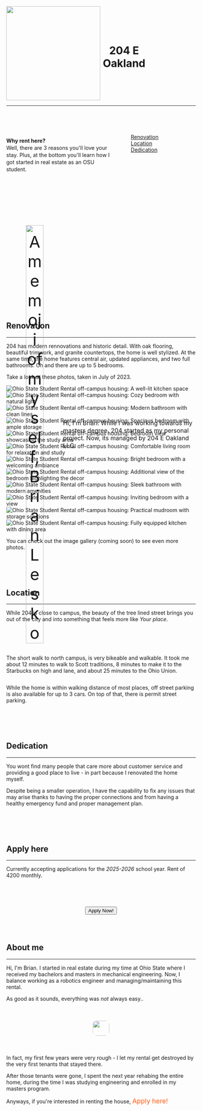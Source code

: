 <div style="display: flex; align-items: center; justify-content: center; flex-wrap: wrap">
    <img src="/elev.png" alt="" style="width: 250px; max-width: 50%; flex: 0.5;">
    <h1 style="text-align: center; flex: .5;">204 E Oakland</h1>
    <div style="flex: 0.5;"></div>
</div>

---

<div style="display: flex;"><div style="flex: 80%; padding-left: 0px; line-height: 1.35; padding-bottom: 10px; padding-top: 20px;">

<div style = "margin-top: 50px;">
<a id="7"></a>
</div>

**Why rent here?**  
 Well, there are 3 reasons you'll love your stay. Plus, at the bottom you'll learn how I got started in real estate as an OSU student.

</div><div style="flex: 50%; padding-left: 55px; padding-top: 20px;">

<div style = "margin-top: 40px;">
<a id="7"></a>
</div>

<a href="#1" class="jump-to">Renovation</a>  
<a href="#2" class="jump-to">Location</a>  
<a href="#3" class="jump-to">Dedication</a>  

</div></div>

<div style = "margin-top: 100px;">
<a id="7"></a>
</div>

<div class="about-me">
  <div class="full-width-grey-bg" style="height: 15px; margin-bottom: 10px; margin-top: -10px;"></div>
  <div class="full-width-grey-bg" style="height: 130px;">
    <div style="display: flex; align-items: center; width: 100%; max-width: 960px; margin: auto;">
      <div style="text-align: center; font-size: 43px;">
        <img src="profile.png" alt="A memoji of myself, Brian Lesko" style="width: 56%; max-width: 300px; display: block; margin: 0 auto;">
      </div>
      <div style="font-size: 16px;">
        Hi, I'm Brian. While I was working towards my masters degree, 204 started as my personal project. Now, its managed by 204 E Oakland LLC.
      </div>
    </div>
  </div>
  <div class="full-width-grey-bg" style="height: 15px; margin-bottom: 20px; margin-top: 10px;"></div>
  <div class="extra-space"></div>
</div>

<div style = "margin-top: 100px;"><a id="7"></a></div>

<a id="1"></a>

## Renovation
---

204 has modern rennovations and historic detail. With oak flooring, beautiful trimwork, and granite countertops, the home is well stylized. At the same time, the home features central air, updated appliances, and two full bathrooms. Oh and there are up to 5 bedrooms.

Take a look at these photos, taken in July of 2023. 

<section class="container">
	<div class="slider-wrapper">
		<div class="slider">
      <img id="slide-1" src="media/kitchen1.png" alt="Ohio State Student Rental off-campus housing: A well-lit kitchen space" style="max-width: 100%;" />
      <img id="slide-2" src="media/bedroom1.jpg" alt="Ohio State Student Rental off-campus housing: Cozy bedroom with natural light" style="max-width: 100%;" />
      <img id="slide-3" src="media/bathroom1.jpg" alt="Ohio State Student Rental off-campus housing: Modern bathroom with clean lines" style="max-width: 100%;" />
      <img id="slide-4" src="media/bedroom3.jpg" alt="Ohio State Student Rental off-campus housing: Spacious bedroom with ample storage" style="max-width: 100%;" />
      <img id="slide-5" src="media/bedroom3b.jpg" alt="Ohio State Student Rental off-campus housing: Bedroom view showcasing the study area" style="max-width: 100%;" />
      <img id="slide-6" src="media/livingroom.jpg" alt="Ohio State Student Rental off-campus housing: Comfortable living room for relaxation and study" style="max-width: 100%;" />
      <img id="slide-7" src="media/bedroom4.jpg" alt="Ohio State Student Rental off-campus housing: Bright bedroom with a welcoming ambiance" style="max-width: 100%;" />
      <img id="slide-8" src="media/bedroom4b.jpg" alt="Ohio State Student Rental off-campus housing: Additional view of the bedroom highlighting the decor" style="max-width: 100%;" />
      <img id="slide-9" src="media/bathroom2.jpg" alt="Ohio State Student Rental off-campus housing: Sleek bathroom with modern amenities" style="max-width: 100%;" />
      <img id="slide-10" src="media/bedroom5.jpg" alt="Ohio State Student Rental off-campus housing: Inviting bedroom with a view" style="max-width: 100%;" />
      <img id="slide-11" src="media/mudroom.jpg" alt="Ohio State Student Rental off-campus housing: Practical mudroom with storage solutions" style="max-width: 100%;" />
      <img id="slide-12" src="media/kitchen2.jpg" alt="Ohio State Student Rental off-campus housing: Fully equipped kitchen with dining area" style="max-width: 100%;" />
		</div>
		<div class="slider-nav">
			<a href="#slide-1"></a>
			<a href="#slide-2"></a>
			<a href="#slide-3"></a>
      <a href="#slide-4"></a>
      <a href="#slide-5"></a>
      <a href="#slide-6"></a>
      <a href="#slide-7"></a>
      <a href="#slide-8"></a>
      <a href="#slide-9"></a>
		</div>
	</div>
</section>

You can check out the image gallery (coming soon) to see even more photos.

<a id="2"></a>

<div style = "margin-top: 100px;"><a id="7"></a></div>

## Location
---

While 204 is close to campus, the beauty of the tree lined street brings you out of the city and into something that feels more like *Your place*.

<div style="display: flex;"><div style="flex: 80%; padding-left: 0px; line-height: 1.35; padding-bottom: 10px; padding-top: 20px;">

<p align="center">
  <img id="" src="media/front.jpg" alt="" style="max-width: 100%; border-radius: 0.5rem;" />
</p>

</div><div style="flex: 50%; padding-left: 55px; padding-top: 20px;">

<p align="center">
  <img id="" src="media/street.jpg" alt="" style="max-width: 81%; border-radius: 0.5rem;" />
</p>

</div></div>

The short walk to north campus, is very bikeable and walkable. It took me about 12 minutes to walk to Scott traditions, 8 minutes to make it to the Starbucks on high and lane, and about 25 minutes to the Ohio Union. 

<p align="center">
  <img id="" src="media/map.png" alt="" style="max-width: 100%; border-radius: 0.5rem;" />
</p>

While the home is within walking distance of most places, off street parking is also available for up to 3 cars. On top of that, there is permit street parking. 

<a id="3"></a>


<div style = "margin-top: 100px;"><a id="7"></a></div>

## Dedication
---

You wont find many people that care more about customer service and providing a good place to live - in part because I renovated the home myself.

Despite being a smaller operation, I have the capability to fix any issues that may arise thanks to having the proper connections and from having a healthy emergency fund and proper management plan.

<div style = "margin-top: 100px;"><a id="7"></a></div>

## Apply here
---

Currently accepting applications for the *2025-2026* school year. Rent of 4200 monthly.

<div style = "margin-top: 75px;">
<p align="center">
<a href="https://mystudentrental.co/apply/" target="_blank">
  <button class="button">Apply Now!</button>
</a>
</p>
<div style = "margin-top: 75px;"><a id="7"></a></div>

## About me
---

Hi, I'm Brian. I started in real estate during my time at Ohio State where I received my bachelors and masters in mechanical engineering. Now, I balance working as a robotics engineer and managing/maintaining this rental. 

As good as it sounds, everything was *not* always easy..

<link
  rel="stylesheet"
  href="https://cdn.jsdelivr.net/npm/img-comparison-slider@8/dist/styles.css"
/>
<div style="display: flex; justify-content: center; margin: 50px 0;">
<div style="max-width: 100%; overflow: hidden; border-radius: 10px;">
  <img-comparison-slider class="slider-example-opacity-and-size" style="border-radius: 5px;">
    <img slot="first" src="image1.jpg" style="width: 100%; border-radius: 5px;" />
    <img slot="second" src="image2.jpg" style="width: 100%; border-radius: 5px;" />
  </img-comparison-slider>
</div>
</div>

In fact, my first few years were very rough - I let my rental get destroyed by the very first tenants that stayed there.

After those tenants were gone, I spent the next year rehabing the entire home, during the time I was studying engineering and enrolled in my masters program.

Anyways, if you're interested in renting the house, <a href="https://mystudentrental.co/apply/" style="color: #ff5b15; font-size: 1.25em; text-decoration: none;" onmouseover="this.style.textDecoration='underline'" onmouseout="this.style.textDecoration='none'">Apply here!</a>

<div style = "margin-top: 100px;">
<a id="7"></a>
</div>

